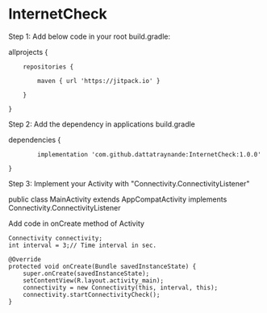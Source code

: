 # InternetCheck

Step 1:
Add below code in your root build.gradle:

allprojects {

		repositories {

			maven { url 'https://jitpack.io' }

		}

	}

Step 2:
Add the dependency in applications build.gradle

dependencies {

	        implementation 'com.github.dattatraynande:InternetCheck:1.0.0'

	}

Step 3:
Implement your Activity with "Connectivity.ConnectivityListener" 

public class MainActivity extends AppCompatActivity implements Connectivity.ConnectivityListener 


Add code in onCreate method of Activity

	Connectivity connectivity;
    int interval = 3;// Time interval in sec.

    @Override
    protected void onCreate(Bundle savedInstanceState) {
        super.onCreate(savedInstanceState);
        setContentView(R.layout.activity_main);
        connectivity = new Connectivity(this, interval, this);
        connectivity.startConnectivityCheck();
    }
